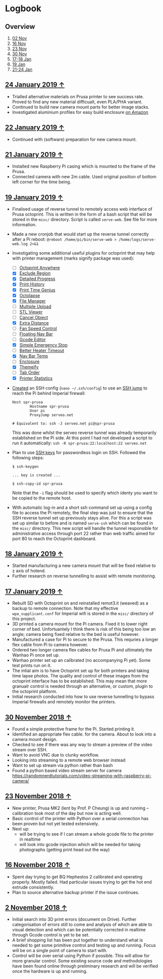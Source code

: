 # Logbook

## Overview

1. [02 Nov](#2-November-2018-↑)
2. [16 Nov](#16-November-2018-↑)
3. [23 Nov](#23-November-2018-↑)
4. [30 Nov](#30-November-2018-↑)
5. [17-18 Jan](#18-January-2019-↑)
6. [19 Jan](#19-January-2019-↑)
7. [21-24 Jan](#24-January-2019-↑)

## [24 January 2019 ↑](#overview)

- Trialled alternative materials on Prusa printer to see success rate. Proved to find any new material difficualt, even PLA/PHA variant.
- Continued to build new camera mount parts for better image stacks.
- Investigated aluminium profiles for easy build enclosure [on Amazon](https://www.amazon.co.uk/slp/aluminium-profile/ve7pozj29pbn5kk)

## [22 January 2019 ↑](#overview)

- Continued with (software) preparation for new camera mount.

## [21 January 2019 ↑](#overview)

- Installed new Raspberry Pi casing which is mounted to the frame of the Prusa.
- Connected camera with new 2m cable. Used original position of bottom left corner for the time being.

## [19 January 2019 ↑](#overview)

- Finalised usage of reverse tunnel to remotely access web interface of Prusa octoprint. This is written in the form of a bash script that will be stored in the `misc/` directory. Script is called `serve-web`. See file for more information.
- Made a new cronjob that would start up the reverse tunnel correctly after a Pi reboot: `@reboot /home/pi/bin/serve-web > /home/logs/serve-web.log 2>&1`
- Investigating some additional useful plugins for octoprint that may help with printer management (marks signify package was used):
    - [ ] [Octoprint Anywhere](https://plugins.octoprint.org/plugins/anywhere/)
    - [x] [Exclude Region](https://plugins.octoprint.org/plugins/excluderegion/)
    - [x] [Detailed Progress](https://plugins.octoprint.org/plugins/detailedprogress/)
    - [x] [Print History](https://plugins.octoprint.org/plugins/printhistory/)
    - [x] [Print Time Genius](https://plugins.octoprint.org/plugins/PrintTimeGenius/)
    - [x] [Octolapse](https://plugins.octoprint.org/plugins/octolapse/)
    - [x] [File Manager](https://plugins.octoprint.org/plugins/filemanager/)
    - [ ] [Multiple Upload](https://plugins.octoprint.org/plugins/MultipleUpload/)
    - [ ] [STL Viewer](https://plugins.octoprint.org/plugins/stlviewer/)
    - [ ] [Cancel Object](https://plugins.octoprint.org/plugins/cancelobject/)
    - [x] [Extra Distance](https://plugins.octoprint.org/plugins/extradistance/)
    - [ ] [Fan Speed Control](https://plugins.octoprint.org/plugins/fanslider/)
    - [ ] [Floating Nav Bar](https://plugins.octoprint.org/plugins/floatingnavbar/)
    - [ ] [Gcode Editor](https://plugins.octoprint.org/plugins/GcodeEditor/)
    - [x] [Simple Emergency Stop](https://plugins.octoprint.org/plugins/simpleemergencystop/)
    - [ ] [Better Heater Timeout](https://plugins.octoprint.org/plugins/BetterHeaterTimeout/)
    - [x] [Nav Bar Temp](https://plugins.octoprint.org/plugins/navbartemp/)
    - [ ] [Enclosure](https://plugins.octoprint.org/plugins/enclosure/)
    - [x] [Themeify](https://plugins.octoprint.org/plugins/themeify/)
    - [ ] [Tab Order](https://plugins.octoprint.org/plugins/taborder/)
    - [x] [Printer Statistics](https://plugins.octoprint.org/plugins/stats/)

- [Created](https://nerderati.com/2011/03/17/simplify-your-life-with-an-ssh-config-file/) an SSH config (`nano ~/.ssh/config`) to use an [SSH jump](https://wiki.gentoo.org/wiki/SSH_jump_host) to reach the Pi behind Imperial firewall:

    ```
    Host spr-prusa
            Hostname spr-prusa
            User pi
            ProxyJump serveo.net

    # Equivalent to: ssh -J serveo.net pi@spr-prusa
    ```

    This was done whilst the serveo reverse tunnel was already temporarily established on the Pi side. At this point I had not developed a script to run it automatically: `ssh -R spr-prusa:22:localhost:22 serveo.net`

- Plan to use [SSH keys](https://askubuntu.com/questions/46930/how-can-i-set-up-password-less-ssh-login) for passwordless login on SSH. Followed the following steps:

    ```
    $ ssh-keygen

    ... key is created ...

    $ ssh-copy-id spr-prusa
    ```

    Note that the `-i` flag should be used to specify which identy you want to be copied to the remote host.

- With automatic log-in and a short ssh command set up using a config file to access the Pi remotely, the final step was just to ensure that the SSH reverse tunnel set up previously stays alive. For this a script was set up similar to before and is named `serve-ssh` which can be found in the `misc/` directory. This new script will handle the tunnel responsible for administrative access through port 22 rather than web traffic aimed for port 80 to reach the Octoprint dashboard.

## [18 January 2019 ↑](#overview)

- Started manufacturing a new camera mount that will be fixed relative to z axis of hotend.
- Further research on reverse tunnelling to assist with remote monitoring.

## [17 January 2019 ↑](#overview)

- Rebuilt SD with Octoprint on and reinstalled remot3.it (weaved) as a backup to remote connection. Note that my effective `wpa_supplicant.conf` for Imperial wifi is stored in the `misc/` directory of this project.
- 3D printed a camera mount for the Pi camera. Fixed it to lower right corner of bed. Unfortuantely I think there is risk of this being too low an angle; camera being fixed relative to the bed is useful however.
- Manufactured a case for Pi to secure to the Prusa. This requries a longer flex cable from Pi to camera however.
- Ordered two longer camera flex cables for Prusa Pi and ultimately the Wanhao Pi once set up.
- Wanhao printer set up an calibrated (no accompanying Pi yet). Some test prints run on it.
- The intial aim is to have Octoprint set up for both printers and taking time lapse photos. The quality and control of these images from the octoprint interface has to be established. This may mean that more granualr control is needed through an alternative, or custom, plugin to the octoprint platform.
- Initial research conducted into how to use reverse tunnelling to bypass Imperial firewalls and remotely monitor the printers.

## [30 November 2018 ↑](#overview)

- Found a simple protective frame for the Pi. Started printing it.
- Identified an appropriate flex cable. for the camera. About to look into a camera mount design.
- Checked to see if there was any way to stream a preview of the video stream over SSH. 
- Want to avoid VNC due to clunky workflow.
- Looking into streaming to a remote web browser instead
- Want to set up stream via python rather than bash
- Found a python based video stream server for camera https://randomnerdtutorials.com/video-streaming-with-raspberry-pi-camera/

## [23 November 2018 ↑](#overview)

- New printer, Prusa MK2 (lent by Prof. P Cheung) is up and running – calibration took most of the day but now is acting well.
- Basic control of the printer with Python over a serial connection has been proven but not yet tested extensively.
- Next up:
  - will be trying to see if I can stream a whole gcode file to the printer in realtime
  - will look into gcode injection which will be needed for taking photographs (getting print head out the way)

## [16 November 2018 ↑](#overview)

- Spent day trying to get BQ Hephestos 2 calibrated and operating properly. Mostly failed. Had particular issues trying to get the hot end extrude consistently.
- Plan to source alternative backup printer if the issue continues.

## [2 November 2018 ↑](#overview)

- Initial search into 3D print errors (document on Drive). Further categorisation of errors still to come and analysis of which are able to visual detection and which can be potentially corrected in realtime through Gcode control is yet to be set.
- A brief shopping list has been put together to understand what is needed to get some primitive control and testing up and running. Focus will be on a single point of camera to start with.
- Control will be over serial using Python if possible. This will allow for more granular control. Some existing source code and methodologies have been found online through preliminary research and will be verified once the hardware is up and running.